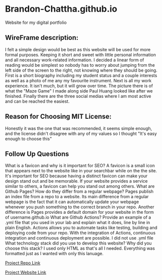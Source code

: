 # Brandon-Chattha.github.io
Website for my digital portfolio

## WireFrame description:
I felt a simple design would be best as this website will be used for more formal purposes. Keeping it short and sweet with little personal information and all necessary work-related information. I decided a linear form of reading would be simplest so nobody has to worry about jumping from the left side of the screen to the right, not knowing where they should be going. First is a short biography including my student status and a couple interests as well as a photo of me any my favourite instrument. Next is all my work experience. It isn't much, but it will grow over time. The picture there is of what the "Maze Game" I made along side Paul Huang looked like after we finished. Finally there are the three social medias where I am most active and can be reached the easiest.

## Reason for Choosing MIT License:
Honestly it was the one that was recommended, it seems simple enough, and the license didn't disagree with any of my values so I thought "It's easy enough to choose this"

## Follow Up Questions
What is a favicon and why is it important for SEO?
    A favicon is a small icon that appears next to the website like in your searchbar while on the the site. It's important for SEO because having a distinct favicon can make your design stand out and be memorable. If your website provides a service similar to others, a favicon can help you stand out among others.
What are Github Pages? How do they differ from a regular webpage?
    Pages publish an index file from a repo to a website. Its main difference from a regular webpage is the fact that it can automatically update your webpage whenever you push something to the correct branch in your repo. Another difference is Pages provides a default domain for your website in the form of username.github.io
What are Github Actions? Provide an example of a .yml file that you used in your lab and explain what it does, line by line in plain English.
    Actions allows you to automate tasks like testing, building and deploying code from your repo. With the integration of Actions, continuous integration and continuous deployment are possible. I did not use .yml file
What technology stack did you use to develop this website? Why did you choose this stack?
    I used only HTML as that's all I needed. Everything was formatted just as I wanted with only this lanuage.

[Project Repo Link](https://github.com/Carbonate1/Brandon-Chattha.github.io.git)

[Project Website Link](https://carbonate1.github.io/Brandon-Chattha.github.io/)
